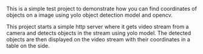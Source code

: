 This is a simple test project to demonstrate how you can find coordinates of objects on a image using yolo object detection model and opencv.

This project starts a simple http server where it gets video stream from a camera and detects objects in the stream using yolo model. The detected objects are then displayed on the video stream with their coordinates in a table on the side.